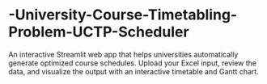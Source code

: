 # -University-Course-Timetabling-Problem-UCTP-Scheduler
An interactive Streamlit web app that helps universities automatically generate optimized course schedules. Upload your Excel input, review the data, and visualize the output with an interactive timetable and Gantt chart.
